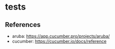 # tests

## References

- aruba: https://app.cucumber.pro/projects/aruba/
- cucumber: https://cucumber.io/docs/reference
